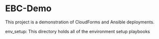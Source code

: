 # EBC-Demo
This project is a demonstration of CloudForms and Ansible deployments.

env_setup:
	This directory holds all of the environment setup playbooks
